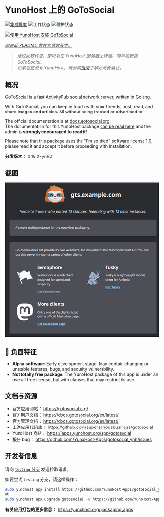 <!--
注意：此 README 由 <https://github.com/YunoHost/apps/tree/master/tools/readme_generator> 自动生成
请勿手动编辑。
-->

# YunoHost 上的 GoToSocial

[![集成程度](https://dash.yunohost.org/integration/gotosocial.svg)](https://dash.yunohost.org/appci/app/gotosocial) ![工作状态](https://ci-apps.yunohost.org/ci/badges/gotosocial.status.svg) ![维护状态](https://ci-apps.yunohost.org/ci/badges/gotosocial.maintain.svg)

[![使用 YunoHost 安装 GoToSocial](https://install-app.yunohost.org/install-with-yunohost.svg)](https://install-app.yunohost.org/?app=gotosocial)

*[阅读此 README 的其它语言版本。](./ALL_README.md)*

> *通过此软件包，您可以在 YunoHost 服务器上快速、简单地安装 GoToSocial。*  
> *如果您还没有 YunoHost，请参阅[指南](https://yunohost.org/install)了解如何安装它。*

## 概况

GoToSocial is a fast [ActivityPub](https://activitypub.rocks/) social network server, written in Golang.

With GoToSocial, you can keep in touch with your friends, post, read, and share images and articles. All without being tracked or advertised to!

The official documentation is at [docs.gotosocial.org](https://docs.gotosocial.org).  
The documentation for this YunoHost package [can be read here](./doc/DOCS.md) and the admin is **strongly encouraged to read it**!

Please note that this package uses the ["i'm so tired" software license 1.0](https://github.com/YunoHost-Apps/gotosocial_ynh/blob/master/LICENSE), please read it and accept it before proceeding with installation.


**分发版本：** 0.15.0~ynh2

## 截图

![GoToSocial 的截图](./doc/screenshots/screenshot.png)

## :red_circle: 负面特征

- **Alpha software**: Early development stage. May contain changing or unstable features, bugs, and security vulnerability.
- **Not totally free package**: The YunoHost package of this app is under an overall free license, but with clauses that may restrict its use.

## 文档与资源

- 官方应用网站： <https://gotosocial.org/>
- 官方用户文档： <https://docs.gotosocial.org/en/latest/>
- 官方管理文档： <https://docs.gotosocial.org/en/latest/>
- 上游应用代码库： <https://github.com/superseriousbusiness/gotosocial>
- YunoHost 商店： <https://apps.yunohost.org/app/gotosocial>
- 报告 bug： <https://github.com/YunoHost-Apps/gotosocial_ynh/issues>

## 开发者信息

请向 [`testing` 分支](https://github.com/YunoHost-Apps/gotosocial_ynh/tree/testing) 发送拉取请求。

如要尝试 `testing` 分支，请这样操作：

```bash
sudo yunohost app install https://github.com/YunoHost-Apps/gotosocial_ynh/tree/testing --debug
或
sudo yunohost app upgrade gotosocial -u https://github.com/YunoHost-Apps/gotosocial_ynh/tree/testing --debug
```

**有关应用打包的更多信息：** <https://yunohost.org/packaging_apps>
